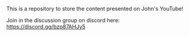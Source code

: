 This is a repository to store the content presented on John's YouTube!

Join in the discussion group on discord here: https://discord.gg/bzp87AHJy5
